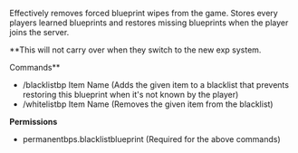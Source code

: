 Effectively removes forced blueprint wipes from the game. Stores every players learned blueprints and restores missing blueprints when the player joins the server.

**This will not carry over when they switch to the new exp system.


Commands**


* /blacklistbp Item Name (Adds the given item to a blacklist that prevents restoring this blueprint when it's not known by the player)
* /whitelistbp Item Name (Removes the given item from the blacklist)


**Permissions**

- permanentbps.blacklistblueprint (Required for the above commands)